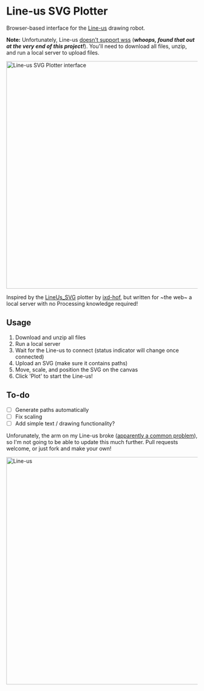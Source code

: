 # Line-us SVG Plotter
Browser-based interface for the [Line-us](https://www.line-us.com/) drawing robot.

**Note:** Unfortunately, Line-us [doesn't support wss](https://github.com/Line-us/Line-us-Programming?tab=readme-ov-file#websockets-connection) (_**whoops, found that out at the very end of this project!**_). You'll need to download all files, unzip, and run a local server to upload files. 

<img width="600" alt="Line-us SVG Plotter interface" src="https://github.com/user-attachments/assets/14f33888-74cc-4f71-b41e-e0ec3d75271f">

Inspired by the [LineUs_SVG](https://github.com/ixd-hof/LineUs_SVG/) plotter by [ixd-hof](https://github.com/ixd-hof), but written for ~the web~ a local server with no Processing knowledge required!

## Usage
1. Download and unzip all files
2. Run a local server
3. Wait for the Line-us to connect (status indicator will change once connected)
4. Upload an SVG (make sure it contains paths)
5. Move, scale, and position the SVG on the canvas
6. Click 'Plot' to start the Line-us!

## To-do
- [ ] Generate paths automatically
- [ ] Fix scaling
- [ ] Add simple text / drawing functionality?

Unforunately, the arm on my Line-us broke ([apparently a common problem](https://forum.line-us.com/t/arm-broken-drawings/406)), so I'm not going to be able to update this much further. Pull requests welcome, or just fork and make your own!

<img width="600" alt="Line-us" src="https://github.com/user-attachments/assets/04a82da3-7f45-495b-be3f-1c9b8fa97fa3">
